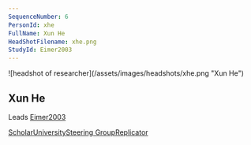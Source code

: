 ```yaml
---
SequenceNumber: 6
PersonId: xhe
FullName: Xun He
HeadShotFilename: xhe.png
StudyId: Eimer2003
---
```

<a name="xhe">
![headshot of researcher](/assets/images/headshots/xhe.png "Xun He")

## Xun He



Leads [Eimer2003](/replications/#Eimer2003)



[Scholar](https://scholar.google.com/citations?user=08oketoAAAAJ&hl=en&oi=ao)[University](https://staffprofiles.bournemouth.ac.uk/display/xhe)[Steering Group]("steering")[Replicator]("replicator")